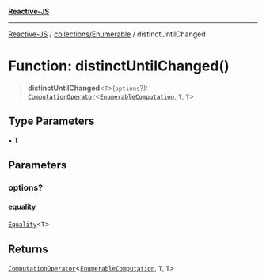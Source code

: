 [**Reactive-JS**](../../../README.md)

***

[Reactive-JS](../../../README.md) / [collections/Enumerable](../README.md) / distinctUntilChanged

# Function: distinctUntilChanged()

> **distinctUntilChanged**\<`T`\>(`options`?): [`ComputationOperator`](../../../computations/type-aliases/ComputationOperator.md)\<[`EnumerableComputation`](../interfaces/EnumerableComputation.md), `T`, `T`\>

## Type Parameters

• **T**

## Parameters

### options?

#### equality

[`Equality`](../../../functions/type-aliases/Equality.md)\<`T`\>

## Returns

[`ComputationOperator`](../../../computations/type-aliases/ComputationOperator.md)\<[`EnumerableComputation`](../interfaces/EnumerableComputation.md), `T`, `T`\>
